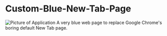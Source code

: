 # Custom-Blue-New-Tab-Page
![Picture of Application](https://raw.githubusercontent.com/SethConnell/Custom-Blue-New-Tab-Page/blob/master/screenshot.png)
A very blue web page to replace Google Chrome's boring default New Tab page.
